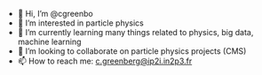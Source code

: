 - 👋 Hi, I’m @cgreenbo
- 👀 I’m interested in particle physics
- 🌱 I’m currently learning many things related to physics, big data, machine learning
- 💞️ I’m looking to collaborate on particle physics projects (CMS)
- 📫 How to reach me: c.greenberg@ip2i.in2p3.fr

<!---
cgreenbo/cgreenbo is a ✨ special ✨ repository because its `README.md` (this file) appears on your GitHub profile.
You can click the Preview link to take a look at your changes.
--->
